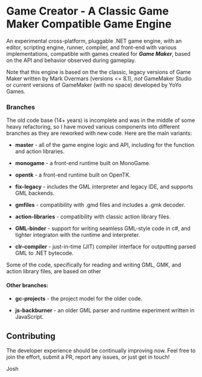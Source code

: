 # Game Creator - A Classic Game Maker Compatible Game Engine

An experimental cross-platform, pluggable .NET game engine, with an editor, scripting engine, runner, compiler, and front-end with various implementations, compatible with games created for _**Game Maker**_, based on the API and behavior observed during gameplay.

Note that this engine is based on the the classic, legacy versions of
Game Maker written by Mark Overmars (versions <= 8.1), _not_ GameMaker Studio or current versions of GameMaker (with no space) developed by YoYo Games.

### Branches
The old code base (14+ years) is incomplete and was in the middle of some heavy refactoring, so I have moved various components into different branches as they are reworked with new code. Here are the main variants:

- **master** - all of the game engine logic and API, including for the function and action libraries.
  
- **monogame** - a front-end runtime built on MonoGame.
  
- **opentk** - a front-end runtime built on OpenTK.
  
- **fix-legacy** - includes the GML interpreter and legacy IDE, and supports GML backends.

- **gmfiles** - compatibility with .gmd files and includes a .gmk decoder.
  
- **action-libraries** - compatibility with classic action library files.
  
- **GML-binder** - support for writing seamless GML-style code in c#, and tighter integraton with the runtime and interpreter.
  
- **clr-compiler** - just-in-time (JIT) compiler interface for outputting parsed GML to .NET bytecode.

Some of the code, specifically for reading and writing GML, GMK, and action library files, are based on other 

#### Other branches:

- **gc-projects** - the project model for the older code.
  
- **js-backburner** - an older GML parser and runtime experiment written in JavaScript.


## Contributing
The developer experience should be continually improving now. Feel free to join the effort, submit a PR, report any issues, or just get in touch!

Josh